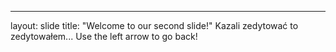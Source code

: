 ---
layout: slide
title: "Welcome to our second slide!"
Kazali zedytować to zedytowałem...
Use the left arrow to go back!
